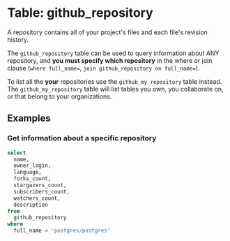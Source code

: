 # Table: github_repository

A repository contains all of your project's files and each file's revision history.

The `github_repository` table can be used to query information about ANY repository, and **you must specify which repository** in the where or join clause  (`where full_name=`, `join github_repository on full_name=`).

To list all the **your** repositories use the `github_my_repository` table instead.  The `github_my_repository` table will list tables you own, you collaborate on, or that belong to your organizations.


## Examples

### Get information about a specific repository

```sql
select
  name,
  owner_login,
  language,
  forks_count,
  stargazers_count,
  subscribers_count,
  watchers_count,
  description
from
  github_repository
where 
  full_name = 'postgres/postgres'
```